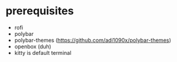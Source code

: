 # prerequisites
* rofi
* polybar
* polybar-themes (https://github.com/adi1090x/polybar-themes)
* openbox (duh)
* kitty is default terminal

